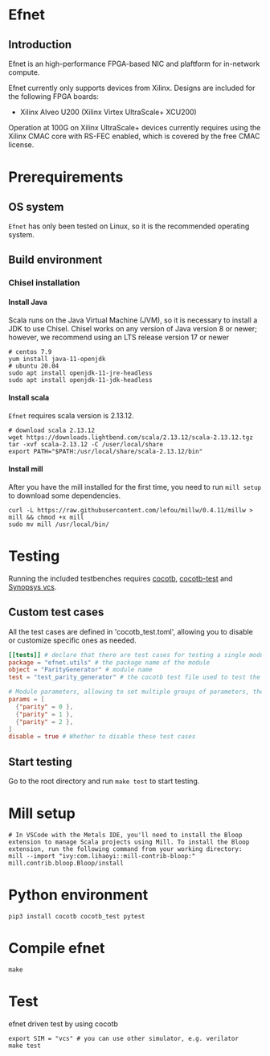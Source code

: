 # Efnet

## Introduction
Efnet is an high-performance FPGA-based NIC and plaftform for in-network compute.

Efnet currently only supports devices from Xilinx. Designs are included for 
the following FPGA boards:

- Xilinx Alveo U200 (Xilinx Virtex UltraScale+ XCU200)

Operation at 100G on Xilinx UltraScale+ devices currently requires using the Xilinx CMAC core with RS-FEC enabled, which is covered by the free CMAC license.

# Prerequirements
## OS system
`Efnet` has only been tested on Linux, so it is the recommended operating system.

## Build environment

### Chisel installation

#### Install Java
Scala runs on the Java Virtual Machine (JVM), so it is necessary to install a JDK to use Chisel. Chisel works on any version of Java version 8 or newer; however, we recommend using an LTS release version 17 or newer

```shell
# centos 7.9
yum install java-11-openjdk
# ubuntu 20.04
sudo apt install openjdk-11-jre-headless
sudo apt install openjdk-11-jdk-headless
```

#### Install scala
`Efnet` requires scala version is 2.13.12.
```shell
# download scala 2.13.12
wget https://downloads.lightbend.com/scala/2.13.12/scala-2.13.12.tgz
tar -xvf scala-2.13.12 -C /user/local/share
export PATH="$PATH:/usr/local/share/scala-2.13.12/bin"
```
#### Install mill
After you have the mill installed for the first time, you need to run `mill setup` to download some dependencies.
```shell
curl -L https://raw.githubusercontent.com/lefou/millw/0.4.11/millw > mill && chmod +x mill
sudo mv mill /usr/local/bin/
```

# Testing
Running the included testbenches requires [cocotb](https://github.com/cocotb/cocotb), [cocotb-test](https://github.com/themperek/cocotb-test) and [Synopsys vcs](https://www.synopsys.com/verification/simulation/vcs.html).

## Custom test cases
All the test cases are defined in 'cocotb_test.toml', allowing you to disable or customize specific ones as needed.

```toml
[[tests]] # declare that there are test cases for testing a single module
package = "efnet.utils" # the package name of the module
object = "ParityGenerator" # module name
test = "test_parity_generator" # the cocotb test file used to test the module. the path to search the file depends on the package name. In this case, the test script will search for the `test_parity_generator` from the `cocotb/efnet/utils/` directory. 

# Module parameters, allowing to set multiple groups of parameters, the test script will automatically generate a test case for each group of parameters.
params = [ 
  {"parity" = 0 },
  {"parity" = 1 },
  {"parity" = 2 },
]
disable = true # Whether to disable these test cases
```

## Start testing
Go to the root directory and run `make test` to start testing.


# Mill setup
```shell
# In VSCode with the Metals IDE, you'll need to install the Bloop extension to manage Scala projects using Mill. To install the Bloop extension, run the following command from your working directory:
mill --import "ivy:com.lihaoyi::mill-contrib-bloop:" mill.contrib.bloop.Bloop/install
```

# Python environment
```shell
pip3 install cocotb cocotb_test pytest
```

# Compile efnet
```shell
make
```

# Test
efnet driven test by using cocotb

```shell
export SIM = "vcs" # you can use other simulator, e.g. verilator
make test
```